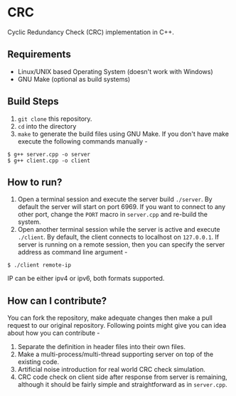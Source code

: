 # CRC
 
 Cyclic Redundancy Check (CRC) implementation in C++.
 
## Requirements

- Linux/UNIX based Operating System (doesn't work with Windows)
- GNU Make (optional as build systems)

## Build Steps

1. `git clone` this repository.
2. `cd` into the directory 
3. `make` to generate the build files using GNU Make. If you don't have make execute the following commands manually -

``` shell
$ g++ server.cpp -o server
$ g++ client.cpp -o client
```

## How to run?

1. Open a terminal session and execute the server build `./server`. By default the server will start on port 6969. If you want to connect to any other port, change the `PORT` macro in `server.cpp` and re-build the system.
2. Open another terminal session while the server is active and execute `./client`. By default, the client connects to localhost on `127.0.0.1`. If server is running on a remote session, then you can specify the server address as command line argument -

``` shell
$ ./client remote-ip
```
IP can be either ipv4 or ipv6, both formats supported.

## How can I contribute?

You can fork the repository, make adequate changes then make a pull request to our original repository. Following points might give you can idea about how you can contribute - 

1. Separate the definition in header files into their own files.
2. Make a multi-process/multi-thread supporting server on top of the existing code.
3. Artificial noise introduction for real world CRC check simulation.
4. CRC code check on client side after response from server is remaining, although it should be fairly simple and straightforward as in `server.cpp`.

